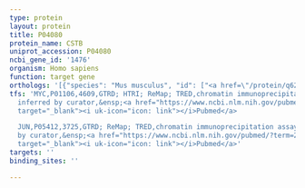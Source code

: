 ```yaml
---
type: protein
layout: protein
title: P04080
protein_name: CSTB
uniprot_accession: P04080
ncbi_gene_id: '1476'
organism: Homo sapiens
function: target gene
orthologs: '[{"species": "Mus musculus", "id": ["<a href=\"/protein/q62426\">Q62426</a>"]}, {"species": "Rattus norvegicus", "id": ["P01041"]}]'
tfs: 'MYC,P01106,4609,GTRD; HTRI; ReMap; TRED,chromatin immunoprecipitation assay;
  inferred by curator,&ensp;<a href="https://www.ncbi.nlm.nih.gov/pubmed/?term=12695333%5Buid%5D+OR+27924024%5Buid%5D+OR+22900683%5Buid%5D+OR+29126285%5Buid%5D+OR+17202159%5Buid%5D"
  target="_blank"><i uk-icon="icon: link"></i>Pubmed</a>

  JUN,P05412,3725,GTRD; ReMap; TRED,chromatin immunoprecipitation assay; inferred
  by curator,&ensp;<a href="https://www.ncbi.nlm.nih.gov/pubmed/?term=27924024%5Buid%5D+OR+29126285%5Buid%5D+OR+17202159%5Buid%5D"
  target="_blank"><i uk-icon="icon: link"></i>Pubmed</a>'
targets: ''
binding_sites: ''

---
```

